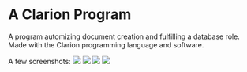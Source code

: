 # A Clarion Program
A program automizing document creation and fulfilling a database role. Made with the Clarion programming language and software.

A few screenshots:
![](https://i.imgur.com/sOCeIUN.png)
![](https://i.imgur.com/V45JE47.png)
![](https://i.imgur.com/jNUWRAC.png)
![](https://i.imgur.com/94BfdAh.png)
